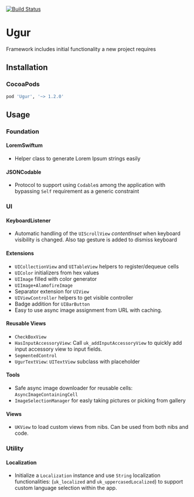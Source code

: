 [![Build Status](https://app.bitrise.io/app/abe2cdd42d8b6927/status.svg?token=-jooHtRdhvrbZ4lylDynnA)](https://app.bitrise.io/app/abe2cdd42d8b6927)

# Ugur
Framework includes initial functionality a new project requires

## Installation
### CocoaPods
```ruby
pod 'Ugur', '~> 1.2.0'
```

## Usage
### Foundation
#### LoremSwiftum
  * Helper class to generate Lorem Ipsum strings easily
  
#### JSONCodable
* Protocol to support using `Codable`s among the application with bypassing `Self` requirement as a generic constraint
  
### UI
#### KeyboardListener
  * Automatic handling of the `UIScrollView` *contentInset* when keyboard visibility is changed. Also tap gesture is added to dismiss keyboard
  
#### Extensions
  * `UICollectionView` and `UITableView` helpers to register/dequeue cells  
  * `UIColor` initializers from hex values  
  * `UIImage` filled with color generator  
  * `UIImage+AlamofireImage`
  * Separator extension for `UIView`  
  * `UIViewController` helpers to get visible controller  
  * Badge addition for `UIBarButton`
  * Easy to use async image assignment from URL with caching.
  
#### Reusable Views
  * `CheckBoxView`  
  * `HasInputAccessoryView`: Call `uk_addInputAccessoryView` to quickly add input accessory view to input fields.
  * `SegmentedControl`
  * `UgurTextView`: `UITextView` subclass with placeholder
  
#### Tools
  * Safe async image downloader for reusable cells: `AsyncImageContainingCell`  
  * `ImageSelectionManager` for easly taking pictures or picking from gallery
  
#### Views
  * `UKView` to load custom views from nibs. Can be used from both nibs and code.
  
### Utility
#### Localization
* Initialize a `Localization` instance and use `String` localization functionalities:
(`uk_localized` and `uk_uppercasedLocalized`) to support custom language selection within the app.
